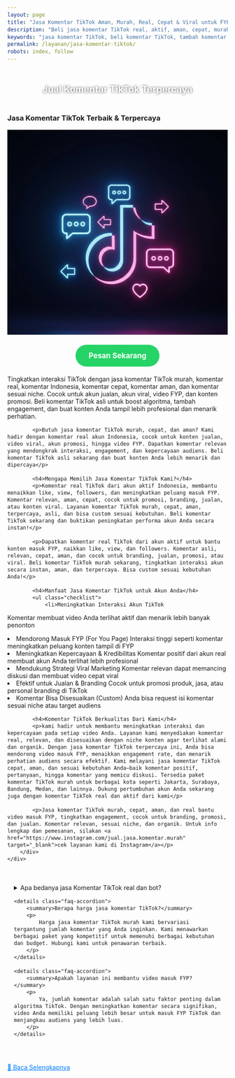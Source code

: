```yaml
---
layout: page
title: "Jasa Komentar TikTok Aman, Murah, Real, Cepat & Viral untuk FYP IndonesiaJasa Komentar TikTok Aman, Murah, Real, Cepat & Viral untuk FYP Indonesia"
description: "Beli jasa komentar TikTok real, aktif, aman, cepat, murah & viral. Cocok untuk naikkan interaksi, tambah trust, dan bantu video masuk FYP Indonesia!"
keywords: "jasa komentar TikTok, beli komentar TikTok, tambah komentar TikTok, jual komentar TikTok, komentar TikTok aktif, komentar TikTok real, komentar TikTok Indonesia, komentar TikTok aman, komentar TikTok murah, komentar TikTok cepat, komentar TikTok viral, komentar FYP TikTok, jasa komentar akun TikTok, jasa komentar manual TikTok, jasa komentar organik TikTok, jasa komentar terpercaya TikTok, komentar TikTok berkualitas, komentar asli TikTok, komentar buatan manusia TikTok, jasa komentar otomatis TikTok, komentar video TikTok, jasa komentar FYP, jasa komentar akun viral, komentar TikTok Indonesia aktif, jasa komentar akun asli TikTok, jasa komentar TikTok bergaransi, jasa komentar TikTok terbaik, jasa komentar TikTok no password, jasa komentar TikTok interaktif, jasa komentar TikTok personal, jasa komentar TikTok profesional, jasa komentar TikTok lokal Indonesia, jasa komentar TikTok cepat masuk, jasa komentar TikTok respon tinggi"
permalink: /layanan/jasa-komentar-tiktok/
robots: index, follow
---
```


<script type="application/ld+json">
{
  "@context": "https://schema.org",
  "@graph": [
    {
      "@type": "WebSite",
      "@id": "https://auradigital.id/#website",
      "url": "https://auradigital.id/",
      "name": "auradigital.id"
    },
    {
      "@type": "WebPage",
      "@id": "https://auradigital.id/layanan/jasa-komentar-tiktok/#webpage",
      "url": "https://auradigital.id/layanan/jasa-komentar-tiktok/",
      "name": "Jasa Komentar TikTok Aktif Indonesia - Aman & Cepat",
      "isPartOf": {
        "@id": "https://auradigital.id/#website"
      },
      "breadcrumb": {
        "@id": "https://auradigital.id/layanan/jasa-komentar-tiktok/#breadcrumb"
      },
      "description": "Jasa komentar TikTok aktif, real, aman, murah, cepat dan viral. Tambah komentar FYP TikTok berkualitas untuk tingkatkan interaksi, views & jangkauan akun!"
    },
    {
      "@type": "Service",
      "name": "Jasa Komentar TikTok",
      "serviceType": "Social Media Engagement",
      "provider": {
        "@type": "WebSite",
        "name": "auradigital.id",
        "url": "https://auradigital.id/"
      },
      "areaServed": {
        "@type": "Country",
        "name": "Indonesia"
      },
      "description": "Jual jasa komentar TikTok berkualitas, real Indonesia. Komentar aktif FYP, cepat masuk, aman & cocok untuk tingkatkan engagement dan viralitas akun TikTok Anda"
    },
    {
  "@type": "Product",
  "name": "Komentar TikTok Aktif",
  "image": "https://raw.githubusercontent.com/AzkaAtta/azkaatta.github.io/main/image/jasa-komentar-tiktok.webp",
  "description": "Beli komentar TikTok real, aman, cepat dan murah. Jasa komentar FYP TikTok, komentar organik Indonesia, interaktif, viral & tanpa password!",
  "brand": {
    "@type": "Brand",
    "name": "auradigital.id"
  },
  "offers": {
    "@type": "Offer",
    "priceCurrency": "IDR",
    "price": "3000",
    "availability": "https://schema.org/InStock",
    "url": "https://auradigital.id/layanan/jasa-komentar-tiktok/"
  }
},

    {
      "@type": "BreadcrumbList",
      "@id": "https://auradigital.id/layanan/jasa-komentar-tiktok/#breadcrumb",
      "itemListElement": [
        {
          "@type": "ListItem",
          "position": 1,
          "name": "Home",
          "item": "https://auradigital.id/"
        },
        {
          "@type": "ListItem",
          "position": 2,
          "name": "Layanan",
          "item": "https://auradigital.id/layanan/"
        },
        {
          "@type": "ListItem",
          "position": 3,
          "name": "Jasa Like TikTok",
          "item": "https://auradigital.id/layanan/jasa-komentar-tiktok/"
        }
      ]
    },
    {
      "@type": "FAQPage",
      "mainEntity": [
        {
          "@type": "Question",
          "name": "Apakah Komentar TikTok dari layanan ini real?",
          "acceptedAnswer": {
            "@type": "Answer",
            "text": "Ya, layanan kami menyediakan komentar TikTok aktif dari pengguna Indonesia yang real dan aman."
          }
        },
        {
          "@type": "Question",
          "name": "Berapa lama proses penambahan komentar?",
          "acceptedAnswer": {
            "@type": "Answer",
            "text": "Proses penambahan komentar biasanya berlangsung dalam 1-10 menit setelah pembayaran berhasil."
          }
        }
      ]
    }
  ]
}
</script>


<h2 style="text-align: center; color: #fff; text-shadow: 0 0 4px rgba(0,0,0,0.7); padding: 20px 15px;">
    Jual Komentar TikTok Terpercaya
</h2>

<div class="jasa-komentar-tiktok-container">
    <div class="service-card" id="jasa-komentar-tiktok-card" onclick="toggleService(this)">
        <h3>Jasa Komentar TikTok Terbaik & Terpercaya</h3>
        <img src="/image/jasa-komentar-tiktok.webp" alt="Jasa Komentar TikTok" style="max-width:100%; height:auto;" loading="lazy">
        <a href="https://wa.me/62895402343693?text=Halo,%20saya%20tertarik%20dengan%20Jasa%20Komentar%20TikTok.%20Bisa%20info%20lebih%20lanjut?" target="_blank" class="whatsapp-button" style="display: block; width: fit-content; margin: 20px auto; padding: 15px 30px; background-color: #25D366; color: white; text-align: center; text-decoration: none; border-radius: 50px; font-size: 1.2em; font-weight: bold; transition: background-color 0.3s ease;">
            Pesan Sekarang
        </a>
        <div class="service-description">
            <p>Tingkatkan interaksi TikTok dengan jasa komentar TikTok murah, komentar real, komentar Indonesia, komentar cepat, komentar aman, dan komentar sesuai niche. Cocok untuk akun jualan, akun viral, video FYP, dan konten promosi. Beli komentar TikTok asli untuk boost algoritma, tambah engagement, dan buat konten Anda tampil lebih profesional dan menarik perhatian.</p>

            <p>Butuh jasa komentar TikTok murah, cepat, dan aman? Kami hadir dengan komentar real akun Indonesia, cocok untuk konten jualan, video viral, akun promosi, hingga video FYP. Dapatkan komentar relevan yang mendongkrak interaksi, engagement, dan kepercayaan audiens. Beli komentar TikTok asli sekarang dan buat konten Anda lebih menarik dan dipercaya</p>

            <h4>Mengapa Memilih Jasa Komentar TikTok Kami?</h4>
            <p>Komentar real TikTok dari akun aktif Indonesia, membantu menaikkan like, view, followers, dan meningkatkan peluang masuk FYP. Komentar relevan, aman, cepat, cocok untuk promosi, branding, jualan, atau konten viral. Layanan komentar TikTok murah, cepat, aman, terpercaya, asli, dan bisa custom sesuai kebutuhan. Beli komentar TikTok sekarang dan buktikan peningkatan performa akun Anda secara instan!</p>

            <p>Dapatkan komentar real TikTok dari akun aktif untuk bantu konten masuk FYP, naikkan like, view, dan followers. Komentar asli, relevan, cepat, aman, dan cocok untuk branding, jualan, promosi, atau viral. Beli komentar TikTok murah sekarang, tingkatkan interaksi akun secara instan, aman, dan terpercaya. Bisa custom sesuai kebutuhan Anda!</p>

            <h4>Manfaat Jasa Komentar TikTok untuk Akun Anda</h4>
            <ul class="checklist">
                <li>Meningkatkan Interaksi Akun TikTok
Komentar membuat video Anda terlihat aktif dan menarik lebih banyak penonton</li>
                <li>Mendorong Masuk FYP (For You Page)
Interaksi tinggi seperti komentar meningkatkan peluang konten tampil di FYP</li>
                <li>Meningkatkan Kepercayaan & Kredibilitas
Komentar positif dari akun real membuat akun Anda terlihat lebih profesional</li>
                <li>Mendukung Strategi Viral Marketing
Komentar relevan dapat memancing diskusi dan membuat video cepat viral</li>
                <li>Efektif untuk Jualan & Branding
Cocok untuk promosi produk, jasa, atau personal branding di TikTok</li>
                <li>Komentar Bisa Disesuaikan (Custom)
Anda bisa request isi komentar sesuai niche atau target audiens</li>
            </ul>

            <h4>Komentar TikTok Berkualitas Dari Kami</h4>
            <p>kami hadir untuk membantu meningkatkan interaksi dan kepercayaan pada setiap video Anda. Layanan kami menyediakan komentar real, relevan, dan disesuaikan dengan niche konten agar terlihat alami dan organik. Dengan jasa komentar TikTok terpercaya ini, Anda bisa mendorong video masuk FYP, menaikkan engagement rate, dan menarik perhatian audiens secara efektif. Kami melayani jasa komentar TikTok cepat, aman, dan sesuai kebutuhan Anda—baik komentar positif, pertanyaan, hingga komentar yang memicu diskusi. Tersedia paket komentar TikTok murah untuk berbagai kota seperti Jakarta, Surabaya, Bandung, Medan, dan lainnya. Dukung pertumbuhan akun Anda sekarang juga dengan komentar TikTok real dan aktif dari kami</p>

            <p>Jasa komentar TikTok murah, cepat, aman, dan real bantu video masuk FYP, tingkatkan engagement, cocok untuk branding, promosi, dan jualan. Komentar relevan, sesuai niche, dan organik. Untuk info lengkap dan pemesanan, silakan <a href="https://www.instagram.com/jual.jasa.komentar.murah" target="_blank">cek layanan kami di Instagram</a></p>
        </div>
    </div>
</div>

<div style="max-width: 800px; margin: 50px auto; padding: 0 15px;">
    <details class="faq-accordion">
        <summary>Apa bedanya jasa Komentar TikTok real dan bot?</summary>
        <p>
            Jasa Komentar TikTok real menggunakan akun asli dan aktif, yang memberikan interaksi organik dan lebih aman untuk akun Anda. Sementara komentar bot berasal dari akun palsu yang bisa berisiko banned. Kami hanya menyediakan komentar real.
        </p>
    </details>

    <details class="faq-accordion">
        <summary>Berapa harga jasa komentar TikTok?</summary>
        <p>
            Harga jasa komentar TikTok murah kami bervariasi tergantung jumlah komentar yang Anda inginkan. Kami menawarkan berbagai paket yang kompetitif untuk memenuhi berbagai kebutuhan dan budget. Hubungi kami untuk penawaran terbaik.
        </p>
    </details>

    <details class="faq-accordion">
        <summary>Apakah layanan ini membantu video masuk FYP?</summary>
        <p>
            Ya, jumlah komentar adalah salah satu faktor penting dalam algoritma TikTok. Dengan meningkatkan komentar secara signifikan, video Anda memiliki peluang lebih besar untuk masuk FYP TikTok dan menjangkau audiens yang lebih luas.
        </p>
    </details>
</div>

<style>
  .hidden-content { display: none; margin-top: 10px; }
  .toggle-btn { cursor: pointer; color: #007bff; text-decoration: underline; margin-top: 10px; display: inline-block; }
</style>

<div class="toggle-btn" onclick="toggleHidden()">📌 Baca Selengkapnya</div>
<div id="hiddenContent" class="hidden-content">
  <ul>
    <li>Gunakan jasa komentar TikTok kami untuk menaikkan interaksi video secara cepat dan stabil dengan akun real Indonesia.</li>
    <ul>
  <li>Beli komentar TikTok terpercaya dari akun real Indonesia untuk meningkatkan interaksi secara alami.</li>
  <li>Jasa komentar TikTok cocok untuk konten viral, campaign, dan video promosi agar lebih ramai dan menarik.</li>
  <li>Tambah komentar TikTok custom sesuai niche, mulai dari edukasi, hiburan, bisnis, fashion, hingga kuliner.</li>
  <li>Butuh komentar TikTok positif? Kami sediakan komentar yang relevan dan membangun kepercayaan audiens.</li>
  <li>Jasa komentar TikTok murah, aman, tanpa password, cukup kirim link dan jumlah komentar sesuai kebutuhan Anda.</li>
  <li>Komentar TikTok real dari pengguna aktif bantu naikkan engagement dan potensi masuk FYP.</li>
  <li>Gunakan jasa komentar TikTok kami untuk akun pribadi, brand, UMKM, online shop, atau kreator pemula.</li>
  <li>Komentar TikTok aktif menambah nilai sosial dan membuat konten Anda tampak lebih kredibel di mata penonton.</li>
  <li>Beli komentar TikTok instan, proses cepat, dan bisa repeat order kapan saja sesuai kebutuhan promosi Anda.</li>
  <li>Jasa komentar TikTok cocok untuk meningkatkan diskusi di video, memancing komentar organik dari pengguna lain.</li>
  <li>Tambah komentar TikTok setiap hari untuk jaga momentum viral dan terus bangun komunitas aktif di akun Anda.</li>
  <li>Layanan komentar TikTok berkualitas tinggi, support komentar dalam bahasa Indonesia dan sesuai target pasar.</li>
  <li>Jual komentar TikTok aman dan support berbagai jenis konten—edukasi, lucu, motivasi, atau bisnis online.</li>
  <li>Gunakan jasa kami jika Anda cari komentar TikTok custom sesuai brief untuk campaign atau promosi tertentu.</li>
  <li>Komentar TikTok dari akun real bantu branding dan meningkatkan peluang kolaborasi serta endorse.</li>
  <li>Jasa tambah komentar TikTok dengan sistem otomatis dan support CS yang fast response.</li>
  <li>Ingin komentar TikTok yang bisa bantu SEO video Anda? Pakai jasa kami sekarang!</li>
  <li>Layanan komentar TikTok bisa bantu validasi konten jualan Anda, seperti review produk atau testimoni singkat.</li>
  <li>Komentar TikTok dari akun Indonesia bantu konten Anda lebih relevan dengan audiens lokal dan target market.</li>
  <li>Cari jasa komentar TikTok terbaik? Kami hadir dengan layanan terlengkap dan harga terjangkau.</li>
</ul>
</div>

<script>
  function toggleHidden() {
    var content = document.getElementById("hiddenContent");
    var button = document.querySelector(".toggle-btn");
    if (content.style.display === "none") {
      content.style.display = "block";
      button.textContent = "📌 Tutup Selengkapnya";
    } else {
      content.style.display = "none";
      button.textContent = "📌 Baca Selengkapnya";
    }
  }
</script>
